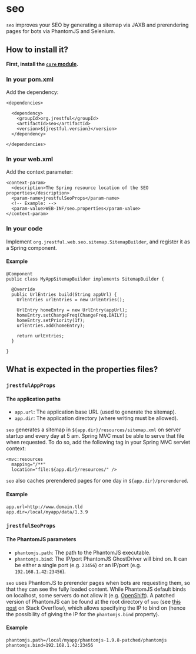 # seo

`seo` improves your SEO by generating a sitemap via JAXB and prerendering pages for bots via PhantomJS and Selenium.

## How to install it?

**First, install the [`core` module](https://github.com/jrestful/server/tree/master/core).**

### In your pom.xml

Add the dependency:
    
    <dependencies>
    
      <dependency>
        <groupId>org.jrestful</groupId>
        <artifactId>seo</artifactId>
        <version>${jrestful.version}</version>
      </dependency>
    
    </dependencies>

### In your web.xml

Add the context parameter:

    <context-param>
      <description>The Spring resource location of the SEO properties</description>
      <param-name>jrestfulSeoProps</param-name>
      <!-- Example: -->
      <param-value>WEB-INF/seo.properties</param-value>
    </context-param>

### In your code

Implement `org.jrestful.web.seo.sitemap.SitemapBuilder`, and register it as a Spring component.

#### Example

	@Component
	public class MyAppSitemapBuilder implements SitemapBuilder {
	
	  @Override
	  public UrlEntries build(String appUrl) {
	    UrlEntries urlEntries = new UrlEntries();
	
	    UrlEntry homeEntry = new UrlEntry(appUrl);
	    homeEntry.setChangeFreq(ChangeFreq.DAILY);
	    homeEntry.setPriority(1f);
	    urlEntries.add(homeEntry);
	
	    return urlEntries;
	  }
	
	}

## What is expected in the properties files?

### `jrestfulAppProps`

#### The application paths

 - `app.url`: The application base URL (used to generate the sitemap).
 - `app.dir`: The application directory (where writing must be allowed).

`seo` generates a sitemap in `${app.dir}/resources/sitemap.xml` on server startup and every day at 5 am. Spring MVC must be able to serve that file when requested. To do so, add the following tag in your Spring MVC servlet context:

	<mvc:resources
	  mapping="/**"
	  location="file:${app.dir}/resources/" />

`seo` also caches prerendered pages for one day in `${app.dir}/prerendered`.

#### Example

    app.url=http://www.domain.tld
    app.dir=/local/myapp/data/1.3.9

### `jrestfulSeoProps`

#### The PhantomJS parameters

 - `phantomjs.path`: The path to the PhantomJS executable.
 - `phantomjs.bind`: The IP/port PhantomJS GhostDriver will bind on. It can be either a single port (e.g. `23456`) or an IP/port (e.g. `192.168.1.42:23456`).

`seo` uses PhantomJS to prerender pages when bots are requesting them, so that they can see the fully loaded content. While PhantomJS default binds on localhost, some servers do not allow it (e.g. [OpenShift](https://www.openshift.com/)). A patched version of PhantomJS can be found at the root directory of `seo` (see [this post](http://stackoverflow.com/q/30506496/1225328) on Stack Overflow), which allows specifying the IP to bind on (hence the possibility of giving the IP for the `phantomjs.bind` property).

#### Example

    phantomjs.path=/local/myapp/phantomjs-1.9.8-patched/phantomjs
    phantomjs.bind=192.168.1.42:23456
